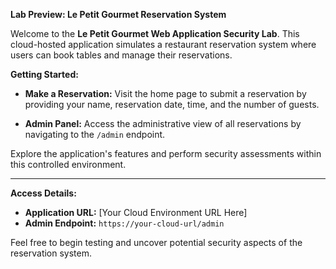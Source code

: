**Lab Preview: Le Petit Gourmet Reservation System**

Welcome to the **Le Petit Gourmet Web Application Security Lab**. This cloud-hosted application simulates a restaurant reservation system where users can book tables and manage their reservations.

**Getting Started:**

- **Make a Reservation:** Visit the home page to submit a reservation by providing your name, reservation date, time, and the number of guests.
  
- **Admin Panel:** Access the administrative view of all reservations by navigating to the `/admin` endpoint.

Explore the application's features and perform security assessments within this controlled environment.

---

**Access Details:**

- **Application URL:** [Your Cloud Environment URL Here]
- **Admin Endpoint:** `https://your-cloud-url/admin`

Feel free to begin testing and uncover potential security aspects of the reservation system.